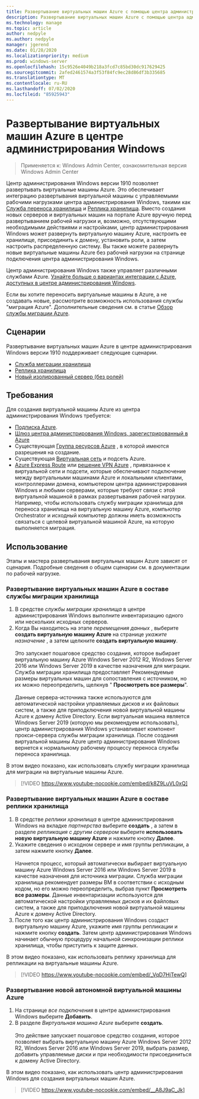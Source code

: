```yaml
---
title: Развертывание виртуальных машин Azure с помощью центра администрирования Windows
description: Развертывание виртуальных машин Azure с помощью центра администрирования Windows. Настройка виртуальных машин Azure в составе управляемых сценариев центра администрирования Windows.
ms.technology: manage
ms.topic: article
author: nedpyle
ms.author: nedpyle
manager: jgerend
ms.date: 01/28/2020
ms.localizationpriority: medium
ms.prod: windows-server
ms.openlocfilehash: 15c9526e4049b218a3fcd7c85bd30dc917629425
ms.sourcegitcommit: 2afed2461574a3f53f84fc9ec28d86df3b335685
ms.translationtype: MT
ms.contentlocale: ru-RU
ms.lasthandoff: 07/02/2020
ms.locfileid: "85925943"
---
```

# <a name="deploy-azure-virtual-machines-from-within-windows-admin-center"></a>Развертывание виртуальных машин Azure в центре администрирования Windows

>Применяется к: Windows Admin Center, ознакомительная версия Windows Admin Center

Центр администрирования Windows версии 1910 позволяет развертывать виртуальные машины Azure. Это обеспечивает интеграцию развертывания виртуальной машины с управляемыми рабочими нагрузками центра администрирования Windows, такими как [Служба переноса хранилища](../../../storage/storage-migration-service/overview.md) и [Реплика хранилища](../../../storage/storage-replica/storage-replica-overview.md). Вместо создания новых серверов и виртуальных машин на портале Azure вручную перед развертыванием рабочей нагрузки и, возможно, отсутствующими необходимыми действиями и настройками, центр администрирования Windows может развернуть виртуальную машину Azure, настроить ее хранилище, присоединить к домену, установить роли, а затем настроить распределенную систему. Вы также можете развернуть новые виртуальные машины Azure без рабочей нагрузки на странице подключения центра администрирования Windows.

Центр администрирования Windows также управляет различными службами Azure. [Узнайте больше о вариантах интеграции с Azure, доступных в центре администрирования Windows](../plan/azure-integration-options.md).

Если вы хотите переносить виртуальные машины в Azure, а не создавать новые, рассмотрите возможность использования службы "миграция Azure". Дополнительные сведения см. в статье [Обзор службы миграции Azure](https://go.microsoft.com/fwlink/?linkid=2056064).

## <a name="scenarios"></a>Сценарии

Развертывание виртуальных машин Azure в центре администрирования Windows версии 1910 поддерживает следующие сценарии.

- [Служба миграции хранилища](../../../storage/storage-migration-service/overview.md)
- [Реплика хранилища](../../../storage/storage-replica/storage-replica-overview.md)
- [Новый изолированный сервер (без ролей)](index.md#extend-on-premises-capacity-with-azure)

## <a name="requirements"></a>Требования

Для создания виртуальной машины Azure из центра администрирования Windows требуется:

- [Подписка Azure](https://azure.microsoft.com).
- [Шлюз центра администрирования Windows, зарегистрированный в Azure](azure-integration.md)
- Существующая [Группа ресурсов Azure](https://docs.microsoft.com/azure/azure-resource-manager/management/overview) , в которой имеются разрешения на создание.
- Существующая [Виртуальная сеть](https://docs.microsoft.com/azure/virtual-network/virtual-networks-overview) и подсеть Azure.
- [Azure Express Route](https://azure.microsoft.com/services/expressroute/) или [решение VPN Azure](https://azure.microsoft.com/services/vpn-gateway/) , привязанное к виртуальной сети и подсети, которые обеспечивают подключение между виртуальными машинами Azure и локальными клиентами, контроллерами домена, компьютером центра администрирования Windows и любыми серверами, которые требуют связи с этой виртуальной машиной в рамках развертывания рабочей нагрузки. Например, чтобы использовать службу миграции хранилища для переноса хранилища на виртуальную машину Azure, компьютер Orchestrator и исходный компьютер должны иметь возможность связаться с целевой виртуальной машиной Azure, на которую выполняется миграция.

## <a name="usage"></a>Использование

Этапы и мастера развертывания виртуальных машин Azure зависят от сценария. Подробные сведения о общем сценарии см. в документации по рабочей нагрузке.

### <a name="deploying-azure-vms-as-part-of-storage-migration-service"></a>Развертывание виртуальных машин Azure в составе службы миграции хранилища

1. В средстве *службы миграции хранилища* в центре администрирования Windows выполните инвентаризацию одного или нескольких исходных серверов.
2. Когда Вы находитесь на этапе *перемещения данных* , выберите **создать виртуальную машину Azure** на странице *укажите назначение* , а затем щелкните **создать виртуальную машину**.<br><br>
Это запускает пошаговое средство создания, которое выбирает виртуальную машину Azure Windows Server 2012 R2, Windows Server 2016 или Windows Server 2019 в качестве назначения для миграции. Служба миграции хранилища предоставляет Рекомендуемые размеры виртуальных машин для сопоставления с источником, но их можно переопределить, щелкнув " **Просмотреть все размеры**".
<br><br>Данные сервера-источника также используются для автоматической настройки управляемых дисков и их файловых систем, а также для приподключения новой виртуальной машины Azure к домену Active Directory. Если виртуальная машина является Windows Server 2019 (которую мы рекомендуем использовать), центр администрирования Windows устанавливает компонент прокси-сервера службы миграции хранилища. После создания виртуальной машины Azure центр администрирования Windows вернется к нормальному рабочему процессу переноса службы переноса хранилища.  

В этом видео показано, как использовать службу миграции хранилища для миграции на виртуальные машины Azure.

> [!VIDEO https://www.youtube-nocookie.com/embed/k8Z9LuVL0xQ] 

### <a name="deploying-azure-vms-as-part-of-storage-replica"></a>Развертывание виртуальных машин Azure в составе реплики хранилища

1. В средстве *реплики хранилища* в центре администрирования Windows на вкладке *партнерства* выберите **создать** , а затем в разделе *репликация с другим сервером* выберите **использовать новую виртуальную машину Azure** и нажмите кнопку **Далее**.
2. Укажите сведения о исходном сервере и имя группы репликации, а затем нажмите кнопку **Далее**.<br><br>
Начнется процесс, который автоматически выбирает виртуальную машину Azure Windows Server 2016 или Windows Server 2019 в качестве назначения для источника миграции. Служба миграции хранилища рекомендует размеры ВМ в соответствии с исходным кодом, но его можно переопределить, выбрав пункт **Просмотреть все размеры**. Данные инвентаризации используются для автоматической настройки управляемых дисков и их файловых систем, а также для приподключения новой виртуальной машины Azure к домену Active Directory. 
3. После того как центр администрирования Windows создаст виртуальную машину Azure, укажите имя группы репликации и нажмите кнопку **создать**. Затем центр администрирования Windows начинает обычную процедуру начальной синхронизации реплики хранилища, чтобы приступить к защите данных.

В этом видео показано, как использовать реплику хранилища для репликации на виртуальные машины Azure.

> [!VIDEO https://www.youtube-nocookie.com/embed/_VqD7HjTewQ] 

### <a name="deploying-a-new-standalone-azure-vm"></a>Развертывание новой автономной виртуальной машины Azure

1. На странице *все подключения* в центре администрирования Windows выберите **Добавить**.
2. В разделе *Виртуальная машина Azure* выберите **создать**.<br><br> Это действие запускает пошаговое средство создания, которое позволяет выбрать виртуальную машину Azure Windows Server 2012 R2, Windows Server 2016 или Windows Server 2019, выбрать размер, добавить управляемые диски и при необходимости присоединиться к домену Active Directory.

В этом видео показано, как использовать центр администрирования Windows для создания виртуальных машин Azure.

> [!VIDEO https://www.youtube-nocookie.com/embed/__A8J9aC_Jk] 

